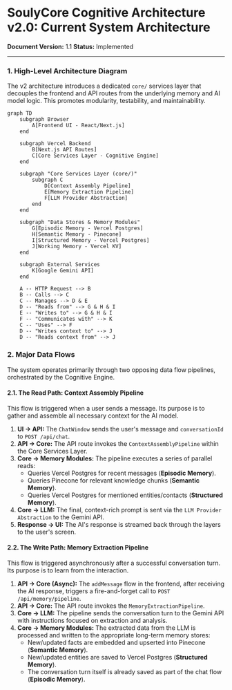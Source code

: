 
# SoulyCore Cognitive Architecture v2.0: Current System Architecture

**Document Version:** 1.1
**Status:** Implemented

---

### 1. High-Level Architecture Diagram

The v2 architecture introduces a dedicated `core/` services layer that decouples the frontend and API routes from the underlying memory and AI model logic. This promotes modularity, testability, and maintainability.

```mermaid
graph TD
    subgraph Browser
        A[Frontend UI - React/Next.js]
    end

    subgraph Vercel Backend
        B[Next.js API Routes]
        C[Core Services Layer - Cognitive Engine]
    end

    subgraph "Core Services Layer (core/)"
        subgraph C
            D[Context Assembly Pipeline]
            E[Memory Extraction Pipeline]
            F[LLM Provider Abstraction]
        end
    end
    
    subgraph "Data Stores & Memory Modules"
        G[Episodic Memory - Vercel Postgres]
        H[Semantic Memory - Pinecone]
        I[Structured Memory - Vercel Postgres]
        J[Working Memory - Vercel KV]
    end

    subgraph External Services
        K[Google Gemini API]
    end

    A -- HTTP Request --> B
    B -- Calls --> C
    C -- Manages --> D & E
    D -- "Reads from" --> G & H & I
    E -- "Writes to" --> G & H & I
    F -- "Communicates with" --> K
    C -- "Uses" --> F
    D -- "Writes context to" --> J
    D -- "Reads context from" --> J
```

### 2. Major Data Flows

The system operates primarily through two opposing data flow pipelines, orchestrated by the Cognitive Engine.

#### 2.1. The Read Path: Context Assembly Pipeline

This flow is triggered when a user sends a message. Its purpose is to gather and assemble all necessary context for the AI model.

1.  **UI -> API:** The `ChatWindow` sends the user's message and `conversationId` to `POST /api/chat`.
2.  **API -> Core:** The API route invokes the `ContextAssemblyPipeline` within the Core Services Layer.
3.  **Core -> Memory Modules:** The pipeline executes a series of parallel reads:
    *   Queries Vercel Postgres for recent messages (**Episodic Memory**).
    *   Queries Pinecone for relevant knowledge chunks (**Semantic Memory**).
    *   Queries Vercel Postgres for mentioned entities/contacts (**Structured Memory**).
4.  **Core -> LLM:** The final, context-rich prompt is sent via the `LLM Provider Abstraction` to the Gemini API.
5.  **Response -> UI:** The AI's response is streamed back through the layers to the user's screen.

#### 2.2. The Write Path: Memory Extraction Pipeline

This flow is triggered asynchronously after a successful conversation turn. Its purpose is to learn from the interaction.

1.  **API -> Core (Async):** The `addMessage` flow in the frontend, after receiving the AI response, triggers a fire-and-forget call to `POST /api/memory/pipeline`.
2.  **API -> Core:** The API route invokes the `MemoryExtractionPipeline`.
3.  **Core -> LLM:** The pipeline sends the conversation turn to the Gemini API with instructions focused on extraction and analysis.
4.  **Core -> Memory Modules:** The extracted data from the LLM is processed and written to the appropriate long-term memory stores:
    *   New/updated facts are embedded and upserted into Pinecone (**Semantic Memory**).
    *   New/updated entities are saved to Vercel Postgres (**Structured Memory**).
    *   The conversation turn itself is already saved as part of the chat flow (**Episodic Memory**).
